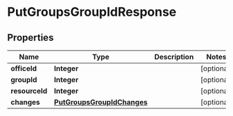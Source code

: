 
# PutGroupsGroupIdResponse

## Properties
Name | Type | Description | Notes
------------ | ------------- | ------------- | -------------
**officeId** | **Integer** |  |  [optional]
**groupId** | **Integer** |  |  [optional]
**resourceId** | **Integer** |  |  [optional]
**changes** | [**PutGroupsGroupIdChanges**](PutGroupsGroupIdChanges.md) |  |  [optional]



